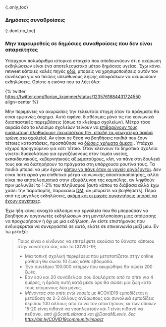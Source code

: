 {:.only_toc}
### Δημόσιες συναθροίσεις

{:.dont.no_toc}
### Μην παρευρεθείς σε δημόσιες συναθροίσεις που δεν είναι απαραίτητες

Υπάρχουν πολυάριθμα ιστορικά στοιχεία που αποδεικνύουν ότι η ακύρωση εκδηλώσεων είναι ένα αποτελεσματικό μέτρο δημόσιας υγείας. Έχω κάνει retweet κάποιες καλές πηγές
[εδώ](https://twitter.com/joshmich/status/1235906489921007616), μπορείς να χρησιμοποιήσεις αυτόν τον σύνδεσμο για να πείσεις υπεύθυνους λήψης αποφάσεων να ακυρώσουν εκδηλώσεις.
Ορίστε η εικόνα που τα λέει όλα:

{% twitter https://twitter.com/florian_krammer/status/1235761684431724550 align=center %}

Μην περιμένεις να ακυρώσεις την τελευταία στιγμή όταν τα πράγματα θα είναι εμφανώς άσχημα. Αυτό αφήνει διαθέσιμες μόνο τις πιο κοινωνικά διασπαστικές παρεμβάσεις (όπως το κλείσιμο σχολείων). Μέτρα τόσο ακραία όσο το κλείσιμο σχολείων τείνουν να [επιβαρύνουν τους ευάλωτους πληθυσμούς περισσότερο (πχ. επειδή τα φτωχότερα παιδιά 
τρώνε στο σχολείο).](https://twitter.com/AWhitTwit/status/1236010269605687296) Αν είσαι σε θέση να βοηθήσεις παιδιά που ζουν τέτοιες καταστάσεις, προσπάθησε να [δώσεις χρήματα άμεσα](https://twitter.com/ClintSmithIII/status/1237004025331167233) . Υπάρχει ισχυρό προηγούμενο για κάτι τέτοιο. Όταν κλείνουν τα δημοτικά σχολεία γίνεται δυσκολότερο για εργαζόμενους στον τομέα υγείας, εκπαιδευτικούς, κυβερνητικούς αξιωματούχους, κλπ, να πάνε στη δουλειά τους και να διατηρήσουν τα πράγματα στη υπάρχουσα ρουτίνα τους. Τα παιδιά μπορεί να μην έχουν [κάπου να πάνε
όταν οι γονείς εργάζονται](https://twitter.com/AWhitTwit/status/1236010269605687296). Δεν είναι ποτέ αργά για επιθετικά μέτρα κοινωνικής αποστασιοποίησης, αλλά είναι πιο αποτελεσματικά στην εξομάλυνση της καμπύλης, αν ληφθούν πριν μολυνθεί το 1-2% του πληθυσμού \[αυτό κάπου το διάβασα αλλά έχω χάσει την παραπομπή, παρακαλώ [DM](https://twitter.com/figgyjam), αν μπορείτε να βοηθήσετε\]. Πέρα από τις μεγάλες εκδηλώσεις, [ακόμη και οι μικρές συναντήσεις μπορεί να έχουν
συνέπειες](https://www.bloomberg.com/news/articles/2020-03-06/biogen-employees-test-positive-for-covid-19-after-boston-meeting?utm_medium=social&utm_campaign=socialflow-organic&utm_source=twitter&cmpid=socialflow-twitter-business&utm_content=business).

Έχω ήδη κάνει ανοιχτό κάλεσμα για εργαλεία που θα μπορούσαν να βοηθήσουν οργανωτές εκδηλώσεων στη μοντελοποίηση μιας απόφασης να προχωρήσουν ή όχι με μια εκδήλωση. Αν είστε επιστήμονας που ενδιαφέρεται να συνεργαστεί σε αυτό, ελάτε σε επικοινωνία μαζί μου. Εν τω μεταξύ:

> Ποιος είναι ο κίνδυνος να επιτρέψετε ακούσια το θάνατο κάποιου στην κοινότητά σας από το COVID-19;
>
> - Μια τοπική σχολική περιφέρεια που μετατοπίζεται στην online μάθηση θα σώσει 10 ζωές κάθε εβδομάδα.
> - Ένα συνέδριο 100.000 ατόμων που ακυρώθηκε θα σώσει 200 ζωές.
> - Εάν εσύ και 20 συνάδελφοι σου _δουλέψετε από το σπίτι_ για 4 ημέρες, η δράση αυτή κατά μέσο όρο θα σώσει μία ζωή κατά τους επόμενους δύο μήνες.
> - _Μένοντας στο σπίτι ενώ νοσείς_ με #COVID19 εμποδίζεται η μετάδοση σε 2-3 άλλους ανθρώπους και συνολικά εμποδίζεις περίπου 100 άλλους από το να τον αποκτήσουν, εκ των οποίων 15-20 είναι πιθανό να νοσηλευτούν και 1 είναι πιθανό να πεθάνει.
> _από @ScottLeibrand και @DanaMLewis, δες http://bit.ly/COVID19communityimpact_
